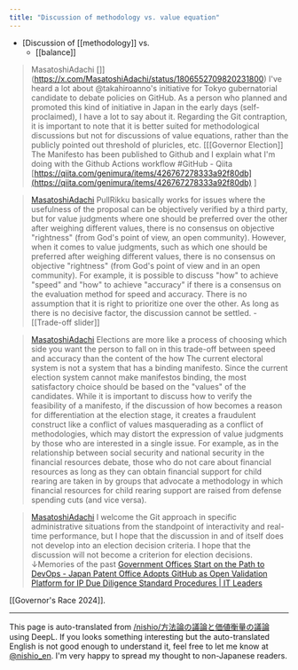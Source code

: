 ```yaml
---
title: "Discussion of methodology vs. value equation"
---
```


- [Discussion of [[methodology]] vs.
    - [[balance]]

> MasatoshiAdachi []](https://x.com/MasatoshiAdachi/status/1806552709820231800) I've heard a lot about @takahiroanno's initiative for Tokyo gubernatorial candidate to debate policies on GitHub. As a person who planned and promoted this kind of initiative in Japan in the early days (self-proclaimed), I have a lot to say about it.
>  Regarding the Git contraption, it is important to note that it is better suited for methodological discussions but not for discussions of value equations, rather than the publicly pointed out threshold of pluricles, etc.
> [[[Governor Election]] The Manifesto has been published to Github and I explain what I'm doing with the Github Actions workflow #GitHub - Qiita [https://qiita.com/genimura/items/426767278333a92f80db](https://qiita.com/genimura/items/426767278333a92f80db) ]

> [MasatoshiAdachi](https://x.com/MasatoshiAdachi/status/1806552711401451765) PullRikku basically works for issues where the usefulness of the proposal can be objectively verified by a third party, but for value judgments where one should be preferred over the other after weighing different values, there is no consensus on objective "rightness" (from God's point of view, an open community). However, when it comes to value judgments, such as which one should be preferred after weighing different values, there is no consensus on objective "rightness" (from God's point of view and in an open community).
> For example, it is possible to discuss "how" to achieve "speed" and "how" to achieve "accuracy" if there is a consensus on the evaluation method for speed and accuracy. There is no assumption that it is right to prioritize one over the other. As long as there is no decisive factor, the discussion cannot be settled.
    - [[Trade-off slider]]

> [MasatoshiAdachi](https://x.com/MasatoshiAdachi/status/1806552712957575653) Elections are more like a process of choosing which side you want the person to fall on in this trade-off between speed and accuracy than the content of the how The current electoral system is not a system that has a binding manifesto. Since the current election system cannot make manifestos binding, the most satisfactory choice should be based on the "values" of the candidates.
>  While it is important to discuss how to verify the feasibility of a manifesto, if the discussion of how becomes a reason for differentiation at the election stage, it creates a fraudulent construct like a conflict of values masquerading as a conflict of methodologies, which may distort the expression of value judgments by those who are interested in a single issue.
>  For example, as in the relationship between social security and national security in the financial resources debate, those who do not care about financial resources as long as they can obtain financial support for child rearing are taken in by groups that advocate a methodology in which financial resources for child rearing support are raised from defense spending cuts (and vice versa).

> [MasatoshiAdachi](https://x.com/MasatoshiAdachi/status/1806552714354327650) I welcome the Git approach in specific administrative situations from the standpoint of interactivity and real-time performance, but I hope that the discussion in and of itself does not develop into an election decision criteria. I hope that the discussion will not become a criterion for election decisions.
>  ↓Memories of the past
>  [Government Offices Start on the Path to DevOps - Japan Patent Office Adopts GitHub as Open Validation Platform for IP Due Diligence Standard Procedures | IT Leaders](https://it.impress.co.jp/articles/-/15335)

[[Governor's Race 2024]].

---
This page is auto-translated from [/nishio/方法論の議論と価値衡量の議論](https://scrapbox.io/nishio/方法論の議論と価値衡量の議論) using DeepL. If you looks something interesting but the auto-translated English is not good enough to understand it, feel free to let me know at [@nishio_en](https://twitter.com/nishio_en). I'm very happy to spread my thought to non-Japanese readers.